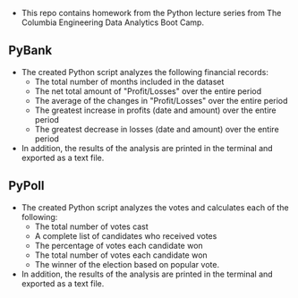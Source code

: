 
* This repo contains homework from the Python lecture series from The Columbia Engineering Data Analytics Boot Camp.
## PyBank
* The created Python script analyzes the following financial records:
	* The total number of months included in the dataset
	* The net total amount of "Profit/Losses" over the entire period
	* The average of the changes in "Profit/Losses" over the entire period
	* The greatest increase in profits (date and amount) over the entire period
	* The greatest decrease in losses (date and amount) over the entire period
* In addition, the results of the analysis are printed in the terminal and exported as a text file.
## PyPoll
 
* The created Python script analyzes the votes and calculates each of the following:
	* The total number of votes cast
	* A complete list of candidates who received votes
	* The percentage of votes each candidate won
	* The total number of votes each candidate won
	* The winner of the election based on popular vote.
* In addition, the results of the analysis are printed in the terminal and exported as a text file.



